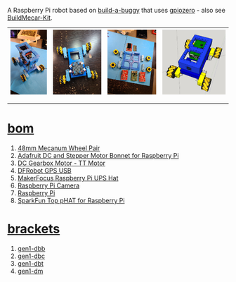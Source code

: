 A Raspberry Pi robot based on <a href="https://projects.raspberrypi.org/en/projects/build-a-buggy/0">build-a-buggy</a> that uses <a href="https://gpiozero.readthedocs.io/en/stable/index.html">gpiozero</a> - also see <a href="https://www.waveshare.com/wiki/BuildMecar-Kit">BuildMecar-Kit</a>.

| [![image](../images/blue-buggy-2-1.jpg)](https://raw.githubusercontent.com/kamangir/blue-bracket/main/images/blue-buggy-2-1.jpg) | [![image](../images/blue-buggy-2-2.jpg)](https://raw.githubusercontent.com/kamangir/blue-bracket/main/images/blue-buggy-2-2.jpg) | [![image](../images/blue-buggy-2-3.jpg)](https://raw.githubusercontent.com/kamangir/blue-bracket/main/images/blue-buggy-2-3.jpg) | [![image](../images/blue-buggy-2-4.jpg)](https://raw.githubusercontent.com/kamangir/blue-bracket/main/images/blue-buggy-2-4.jpg) |
| --- | --- | --- | --- |

---

# [bom](../parts.md)

1. [48mm Mecanum Wheel Pair](../parts.md#48mm-mecanum-wheel-pair)
1. [Adafruit DC and Stepper Motor Bonnet for Raspberry Pi](../parts.md#adafruit-dc-and-stepper-motor-bonnet-for-raspberry-pi)
1. [DC Gearbox Motor - TT Motor](../parts.md#dc-gearbox-motor-tt-motor)
1. [DFRobot GPS USB](../parts.md#dfrobot-gps-usb)
1. [MakerFocus Raspberry Pi UPS Hat](../parts.md#makerfocus-raspberry-pi-ups-hat)
1. [Raspberry Pi Camera](../parts.md#raspberry-pi-camera)
1. [Raspberry Pi](../parts.md#raspberry-pi)
1. [SparkFun Top pHAT for Raspberry Pi](../parts.md#sparkfun-top-phat-for-raspberry-pi)

# [brackets](../brackets)

1. [gen1-dbb](../brackets/gen1-dbb/gen1-dbb.stl)
1. [gen1-dbc](../brackets/gen1-dbc/gen1-dbc.stl)
1. [gen1-dbt](../brackets/gen1-dbt/gen1-dbt.stl)
1. [gen1-dm](../brackets/gen1-dm/gen1-dm.stl)

